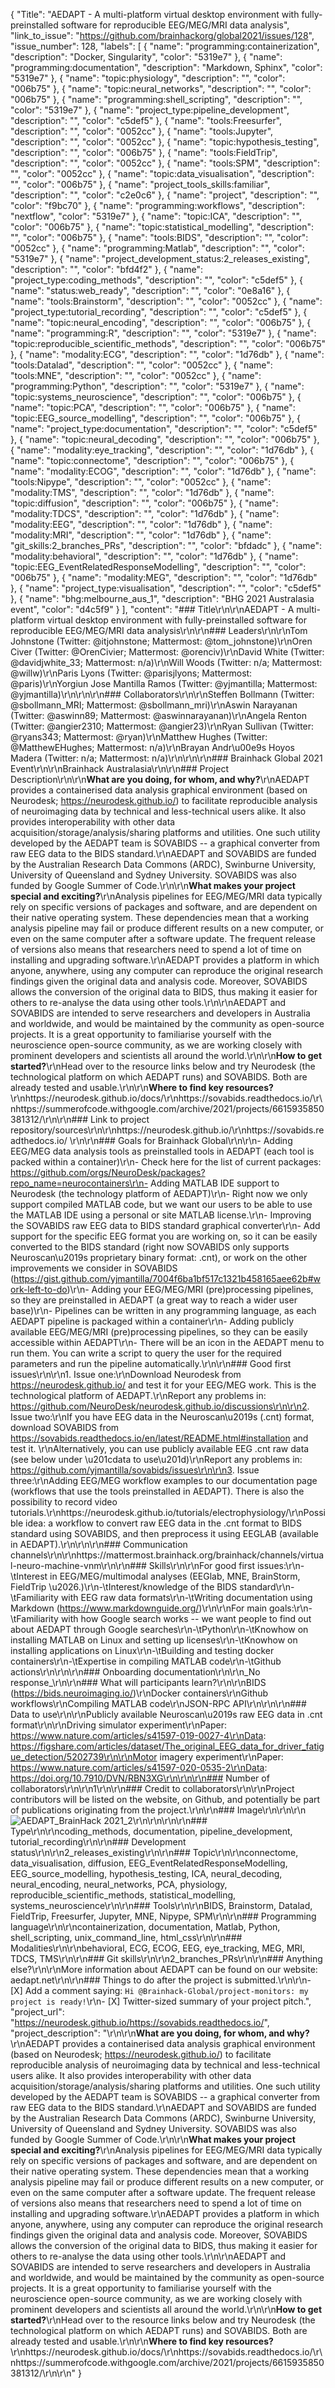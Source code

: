 {
  "Title": "AEDAPT - A multi-platform virtual desktop environment with fully-preinstalled software for reproducible EEG/MEG/MRI data analysis",
  "link_to_issue": "https://github.com/brainhackorg/global2021/issues/128",
  "issue_number": 128,
  "labels": [
    {
      "name": "programming:containerization",
      "description": "Docker, Singularity",
      "color": "5319e7"
    },
    {
      "name": "programming:documentation",
      "description": "Markdown, Sphinx",
      "color": "5319e7"
    },
    {
      "name": "topic:physiology",
      "description": "",
      "color": "006b75"
    },
    {
      "name": "topic:neural_networks",
      "description": "",
      "color": "006b75"
    },
    {
      "name": "programming:shell_scripting",
      "description": "",
      "color": "5319e7"
    },
    {
      "name": "project_type:pipeline_development",
      "description": "",
      "color": "c5def5"
    },
    {
      "name": "tools:Freesurfer",
      "description": "",
      "color": "0052cc"
    },
    {
      "name": "tools:Jupyter",
      "description": "",
      "color": "0052cc"
    },
    {
      "name": "topic:hypothesis_testing",
      "description": "",
      "color": "006b75"
    },
    {
      "name": "tools:FieldTrip",
      "description": "",
      "color": "0052cc"
    },
    {
      "name": "tools:SPM",
      "description": "",
      "color": "0052cc"
    },
    {
      "name": "topic:data_visualisation",
      "description": "",
      "color": "006b75"
    },
    {
      "name": "project_tools_skills:familiar",
      "description": "",
      "color": "c2e0c6"
    },
    {
      "name": "project",
      "description": "",
      "color": "f9bc70"
    },
    {
      "name": "programming:workflows",
      "description": "nextflow",
      "color": "5319e7"
    },
    {
      "name": "topic:ICA",
      "description": "",
      "color": "006b75"
    },
    {
      "name": "topic:statistical_modelling",
      "description": "",
      "color": "006b75"
    },
    {
      "name": "tools:BIDS",
      "description": "",
      "color": "0052cc"
    },
    {
      "name": "programming:Matlab",
      "description": "",
      "color": "5319e7"
    },
    {
      "name": "project_development_status:2_releases_existing",
      "description": "",
      "color": "bfd4f2"
    },
    {
      "name": "project_type:coding_methods",
      "description": "",
      "color": "c5def5"
    },
    {
      "name": "status:web_ready",
      "description": "",
      "color": "0e8a16"
    },
    {
      "name": "tools:Brainstorm",
      "description": "",
      "color": "0052cc"
    },
    {
      "name": "project_type:tutorial_recording",
      "description": "",
      "color": "c5def5"
    },
    {
      "name": "topic:neural_encoding",
      "description": "",
      "color": "006b75"
    },
    {
      "name": "programming:R",
      "description": "",
      "color": "5319e7"
    },
    {
      "name": "topic:reproducible_scientific_methods",
      "description": "",
      "color": "006b75"
    },
    {
      "name": "modality:ECG",
      "description": "",
      "color": "1d76db"
    },
    {
      "name": "tools:Datalad",
      "description": "",
      "color": "0052cc"
    },
    {
      "name": "tools:MNE",
      "description": "",
      "color": "0052cc"
    },
    {
      "name": "programming:Python",
      "description": "",
      "color": "5319e7"
    },
    {
      "name": "topic:systems_neuroscience",
      "description": "",
      "color": "006b75"
    },
    {
      "name": "topic:PCA",
      "description": "",
      "color": "006b75"
    },
    {
      "name": "topic:EEG_source_modelling",
      "description": "",
      "color": "006b75"
    },
    {
      "name": "project_type:documentation",
      "description": "",
      "color": "c5def5"
    },
    {
      "name": "topic:neural_decoding",
      "description": "",
      "color": "006b75"
    },
    {
      "name": "modality:eye_tracking",
      "description": "",
      "color": "1d76db"
    },
    {
      "name": "topic:connectome",
      "description": "",
      "color": "006b75"
    },
    {
      "name": "modality:ECOG",
      "description": "",
      "color": "1d76db"
    },
    {
      "name": "tools:Nipype",
      "description": "",
      "color": "0052cc"
    },
    {
      "name": "modality:TMS",
      "description": "",
      "color": "1d76db"
    },
    {
      "name": "topic:diffusion",
      "description": "",
      "color": "006b75"
    },
    {
      "name": "modality:TDCS",
      "description": "",
      "color": "1d76db"
    },
    {
      "name": "modality:EEG",
      "description": "",
      "color": "1d76db"
    },
    {
      "name": "modality:MRI",
      "description": "",
      "color": "1d76db"
    },
    {
      "name": "git_skills:2_branches_PRs",
      "description": "",
      "color": "bfdadc"
    },
    {
      "name": "modality:behavioral",
      "description": "",
      "color": "1d76db"
    },
    {
      "name": "topic:EEG_EventRelatedResponseModelling",
      "description": "",
      "color": "006b75"
    },
    {
      "name": "modality:MEG",
      "description": "",
      "color": "1d76db"
    },
    {
      "name": "project_type:visualisation",
      "description": "",
      "color": "c5def5"
    },
    {
      "name": "bhg:melbourne_aus_1",
      "description": "BHG 2021 Australasia event",
      "color": "d4c5f9"
    }
  ],
  "content": "### Title\r\n\r\nAEDAPT - A multi-platform virtual desktop environment with fully-preinstalled software for reproducible EEG/MEG/MRI data analysis\r\n\r\n### Leaders\r\n\r\nTom Johnstone (Twitter: @itjohnstone; Mattermost: @tom_johnstone)\r\nOren Civer (Twitter: @OrenCivier; Mattermost: @orenciv)\r\nDavid White (Twitter: @davidjwhite_33; Mattermost: n/a)\r\nWill Woods (Twitter: n/a; Mattermost: @willw)\r\nParis Lyons (Twitter: @parisjlyons; Mattermost: @paris)\r\nYorgiun Jose Mantilla Ramos (Twitter: @yjmantilla; Mattermost: @yjmantilla)\r\n\r\n\r\n### Collaborators\r\n\r\nSteffen Bollmann (Twitter: @sbollmann_MRI; Mattermost: @sbollmann_mri)\r\nAswin Narayanan (Twitter: @aswinn89; Mattermost: @aswinnarayanan)\r\nAngela Renton (Twitter: @angier2310; Mattermost: @angier23)\r\nRyan Sullivan (Twitter: @ryans343; Mattermost: @ryan)\r\nMatthew Hughes (Twitter: @MatthewEHughes; Mattermost: n/a)\r\nBrayan Andr\u00e9s Hoyos Madera (Twitter: n/a; Mattermost: n/a)\r\n\r\n\r\n### Brainhack Global 2021 Event\r\n\r\nBrainhack Australasia\r\n\r\n### Project Description\r\n\r\n**What are you doing, for whom, and why?**\r\nAEDAPT provides a containerised data analysis graphical environment (based on Neurodesk; https://neurodesk.github.io/) to facilitate reproducible analysis of neuroimaging data by technical and less-technical users alike. It also provides interoperability with other data acquisition/storage/analysis/sharing platforms and utilities. One such utility developed by the AEDAPT team is SOVABIDS -- a graphical converter from raw EEG data to the BIDS standard.\r\nAEDAPT and SOVABIDS are funded by the Australian Research Data Commons (ARDC), Swinburne University, University of Queensland and Sydney University. SOVABIDS was also funded by Google Summer of Code.\r\n\r\n**What makes your project special and exciting?**\r\nAnalysis pipelines for EEG/MEG/MRI data typically rely on specific versions of packages and software, and are dependent on their native operating system. These dependencies mean that a working analysis pipeline may fail or produce different results on a new computer, or even on the same computer after a software update. The frequent release of versions also means that researchers need to spend a lot of time on installing and upgrading software.\r\nAEDAPT provides a platform in which anyone, anywhere, using any computer can reproduce the original research findings given the original data and analysis code. Moreover, SOVABIDS allows the conversion of the original data to BIDS, thus making it easier for others to re-analyse the data using other tools.\r\n\r\nAEDAPT and SOVABIDS are intended to serve researchers and developers in Australia and worldwide, and would be maintained by the community as open-source projects. It is a great opportunity to familiarise yourself with the neuroscience open-source community, as we are working closely with prominent developers and scientists all around the world.\r\n\r\n**How to get started?**\r\nHead over to the resource links below and try Neurodesk (the technological platform on which AEDAPT runs) and SOVABIDS. Both are already tested and usable.\r\n\r\n**Where to find key resources?**\r\nhttps://neurodesk.github.io/docs/\r\nhttps://sovabids.readthedocs.io/\r\nhttps://summerofcode.withgoogle.com/archive/2021/projects/6615935850381312/\r\n\r\n### Link to project repository/sources\r\n\r\nhttps://neurodesk.github.io/\r\nhttps://sovabids.readthedocs.io/ \r\n\r\n### Goals for Brainhack Global\r\n\r\n- Adding EEG/MEG data analysis tools as preinstalled tools in AEDAPT (each tool is packed within a container)\r\n- Check here for the list of current packages: https://github.com/orgs/NeuroDesk/packages?repo_name=neurocontainers\r\n- Adding MATLAB IDE support to Neurodesk (the technology platform of AEDAPT)\r\n- Right now we only support compiled MATLAB code, but we want our users to be able to use the MATLAB IDE using a personal or site MATLAB license.\r\n- Improving the SOVABIDS raw EEG data to BIDS standard graphical converter\r\n- Add support for the specific EEG format you are working on, so it can be easily converted to the BIDS standard (right now SOVABIDS only supports Neuroscan\u2019s proprietary binary format: .cnt), or work on the other improvements we consider in SOVABIDS (https://gist.github.com/yjmantilla/7004f6ba1bf517c1321b458165aee62b#work-left-to-do)\r\n- Adding your EEG/MEG/MRI (pre)processing pipelines, so they are preinstalled in AEDAPT (a great way to reach a wider user base)\r\n- Pipelines can be written in any programming language, as each AEDAPT pipeline is packaged within a container\r\n- Adding publicly available EEG/MEG/MRI (pre)processing pipelines, so they can be easily accessible within AEDAPT\r\n- There will be an icon in the AEDAPT menu to run them. You can write a script to query the user for the required parameters and run the pipeline automatically.\r\n\r\n### Good first issues\r\n\r\n1. Issue one:\r\nDownload Neurodesk from https://neurodesk.github.io/ and test it for your EEG/MEG work. This is the technological platform of AEDAPT.\r\nReport any problems in: https://github.com/NeuroDesk/neurodesk.github.io/discussions\r\n\r\n2. Issue two:\r\nIf you have EEG data in the Neuroscan\u2019s (.cnt) format, download SOVABIDS from https://sovabids.readthedocs.io/en/latest/README.html#installation and test it. \r\nAlternatively, you can use publicly available EEG .cnt raw data (see below under \u201cdata to use\u201d)\r\nReport any problems in: https://github.com/yjmantilla/sovabids/issues\r\n\r\n3. Issue three:\r\nAdding EEG/MEG workflow examples to our documentation page (workflows that use the tools preinstalled in AEDAPT). There is also the possibility to record video tutorials.\r\nhttps://neurodesk.github.io/tutorials/electrophysiology/\r\nPossible idea: a workflow to convert raw EEG data in the .cnt format to BIDS standard using SOVABIDS, and then preprocess it using EEGLAB (available in AEDAPT).\r\n\r\n\r\n### Communication channels\r\n\r\nhttps://mattermost.brainhack.org/brainhack/channels/virtual-neuro-machine-vnm\r\n\r\n### Skills\r\n\r\nFor good first issues:\r\n-\tInterest in EEG/MEG/multimodal analyses (EEGlab, MNE, BrainStorm, FieldTrip \u2026.)\r\n-\tInterest/knowledge of the BIDS standard\r\n-\tFamiliarity with EEG raw data formats\r\n-\tWriting documentation using Markdown (https://www.markdownguide.org/)\r\n\r\nFor main goals:\r\n-\tFamiliarity with how Google search works -- we want people to find out about AEDAPT through Google searches\r\n-\tPython\r\n-\tKnowhow on installing MATLAB on Linux and setting up licenses\r\n-\tKnowhow on installing applications on Linux\r\n-\tBuilding and testing docker containers\r\n-\tExpertise in compiling MATLAB code\r\n-\tGithub actions\r\n\r\n\r\n### Onboarding documentation\r\n\r\n_No response_\r\n\r\n### What will participants learn?\r\n\r\nBIDS (https://bids.neuroimaging.io/)\r\nDocker containers\r\nGithub workflows\r\nCompiling MATLAB code\r\nJSON-RPC API\r\n\r\n\r\n### Data to use\r\n\r\nPublicly available Neuroscan\u2019s raw EEG data in .cnt format\r\n\r\nDriving simulator experiment\r\nPaper: https://www.nature.com/articles/s41597-019-0027-4\r\nData: https://figshare.com/articles/dataset/The_original_EEG_data_for_driver_fatigue_detection/5202739\r\n\r\nMotor imagery experiment\r\nPaper: https://www.nature.com/articles/s41597-020-0535-2\r\nData: https://doi.org/10.7910/DVN/RBN3XG\r\n\r\n\r\n### Number of collaborators\r\n\r\n1\r\n\r\n### Credit to collaborators\r\n\r\nProject contributors will be listed on the website, on Github, and potentially be part of publications originating from the project.\r\n\r\n### Image\r\n\r\n\r\n![AEDAPT_BrainHack 2021_2](https://user-images.githubusercontent.com/45424980/143202895-1bcb86f7-9769-406f-bd3d-dc900d0a3432.jpg)\r\n\r\n\r\n\r\n### Type\r\n\r\ncoding_methods, documentation, pipeline_development, tutorial_recording\r\n\r\n### Development status\r\n\r\n2_releases_existing\r\n\r\n### Topic\r\n\r\nconnectome, data_visualisation, diffusion, EEG_EventRelatedResponseModelling, EEG_source_modelling, hypothesis_testing, ICA, neural_decoding, neural_encoding, neural_networks, PCA, physiology, reproducible_scientific_methods, statistical_modelling, systems_neuroscience\r\n\r\n### Tools\r\n\r\nBIDS, Brainstorm, Datalad, FieldTrip, Freesurfer, Jupyter, MNE, Nipype, SPM\r\n\r\n### Programming language\r\n\r\ncontainerization, documentation, Matlab, Python, shell_scripting, unix_command_line, html_css\r\n\r\n### Modalities\r\n\r\nbehavioral, ECG, ECOG, EEG, eye_tracking, MEG, MRI, TDCS, TMS\r\n\r\n### Git skills\r\n\r\n2_branches_PRs\r\n\r\n### Anything else?\r\n\r\nMore information about AEDAPT can be found on our website: aedapt.net\r\n\r\n### Things to do after the project is submitted.\r\n\r\n- [X] Add a comment saying: `Hi @Brainhack-Global/project-monitors: my project is ready!`\r\n- [X] Twitter-sized summary of your project pitch.",
  "project_url": "https://neurodesk.github.io/https://sovabids.readthedocs.io/",
  "project_description": "\r\n\r\n**What are you doing, for whom, and why?**\r\nAEDAPT provides a containerised data analysis graphical environment (based on Neurodesk; https://neurodesk.github.io/) to facilitate reproducible analysis of neuroimaging data by technical and less-technical users alike. It also provides interoperability with other data acquisition/storage/analysis/sharing platforms and utilities. One such utility developed by the AEDAPT team is SOVABIDS -- a graphical converter from raw EEG data to the BIDS standard.\r\nAEDAPT and SOVABIDS are funded by the Australian Research Data Commons (ARDC), Swinburne University, University of Queensland and Sydney University. SOVABIDS was also funded by Google Summer of Code.\r\n\r\n**What makes your project special and exciting?**\r\nAnalysis pipelines for EEG/MEG/MRI data typically rely on specific versions of packages and software, and are dependent on their native operating system. These dependencies mean that a working analysis pipeline may fail or produce different results on a new computer, or even on the same computer after a software update. The frequent release of versions also means that researchers need to spend a lot of time on installing and upgrading software.\r\nAEDAPT provides a platform in which anyone, anywhere, using any computer can reproduce the original research findings given the original data and analysis code. Moreover, SOVABIDS allows the conversion of the original data to BIDS, thus making it easier for others to re-analyse the data using other tools.\r\n\r\nAEDAPT and SOVABIDS are intended to serve researchers and developers in Australia and worldwide, and would be maintained by the community as open-source projects. It is a great opportunity to familiarise yourself with the neuroscience open-source community, as we are working closely with prominent developers and scientists all around the world.\r\n\r\n**How to get started?**\r\nHead over to the resource links below and try Neurodesk (the technological platform on which AEDAPT runs) and SOVABIDS. Both are already tested and usable.\r\n\r\n**Where to find key resources?**\r\nhttps://neurodesk.github.io/docs/\r\nhttps://sovabids.readthedocs.io/\r\nhttps://summerofcode.withgoogle.com/archive/2021/projects/6615935850381312/\r\n\r\n"
}